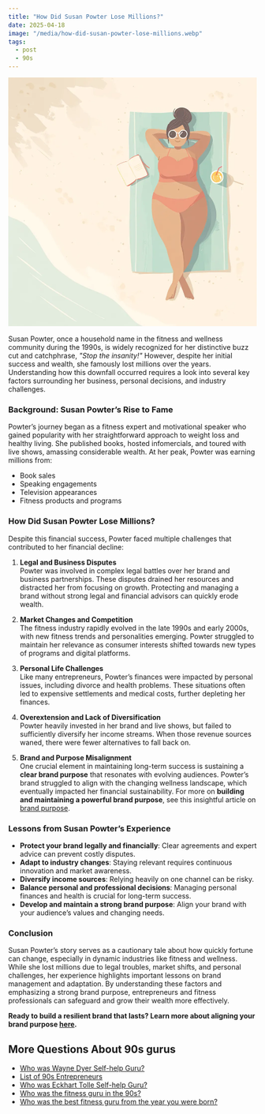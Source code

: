 ```yaml
---
title: "How Did Susan Powter Lose Millions?"
date: 2025-04-18
image: "/media/how-did-susan-powter-lose-millions.webp"
tags:
  - post
  - 90s
---
```


![How Did Susan Powter Lose Millions?](/media/how-did-susan-powter-lose-millions.webp)

Susan Powter, once a household name in the fitness and wellness community during the 1990s, is widely recognized for her distinctive buzz cut and catchphrase, *"Stop the insanity!"* However, despite her initial success and wealth, she famously lost millions over the years. Understanding how this downfall occurred requires a look into several key factors surrounding her business, personal decisions, and industry challenges.

### Background: Susan Powter’s Rise to Fame

Powter’s journey began as a fitness expert and motivational speaker who gained popularity with her straightforward approach to weight loss and healthy living. She published books, hosted infomercials, and toured with live shows, amassing considerable wealth. At her peak, Powter was earning millions from:

- Book sales
- Speaking engagements
- Television appearances
- Fitness products and programs

### How Did Susan Powter Lose Millions?

Despite this financial success, Powter faced multiple challenges that contributed to her financial decline:

1. **Legal and Business Disputes**  
   Powter was involved in complex legal battles over her brand and business partnerships. These disputes drained her resources and distracted her from focusing on growth. Protecting and managing a brand without strong legal and financial advisors can quickly erode wealth.

2. **Market Changes and Competition**  
   The fitness industry rapidly evolved in the late 1990s and early 2000s, with new fitness trends and personalities emerging. Powter struggled to maintain her relevance as consumer interests shifted towards new types of programs and digital platforms.

3. **Personal Life Challenges**  
   Like many entrepreneurs, Powter’s finances were impacted by personal issues, including divorce and health problems. These situations often led to expensive settlements and medical costs, further depleting her finances.

4. **Overextension and Lack of Diversification**  
   Powter heavily invested in her brand and live shows, but failed to sufficiently diversify her income streams. When those revenue sources waned, there were fewer alternatives to fall back on.

5. **Brand and Purpose Misalignment**  
   One crucial element in maintaining long-term success is sustaining a **clear brand purpose** that resonates with evolving audiences. Powter’s brand struggled to align with the changing wellness landscape, which eventually impacted her financial sustainability. For more on **building and maintaining a powerful brand purpose**, see this insightful article on [brand purpose](https://supertotallyawesome.com/posts/brand-purpose).

### Lessons from Susan Powter’s Experience

- **Protect your brand legally and financially**: Clear agreements and expert advice can prevent costly disputes.
- **Adapt to industry changes**: Staying relevant requires continuous innovation and market awareness.
- **Diversify income sources**: Relying heavily on one channel can be risky.
- **Balance personal and professional decisions**: Managing personal finances and health is crucial for long-term success.
- **Develop and maintain a strong brand purpose**: Align your brand with your audience’s values and changing needs.

### Conclusion

Susan Powter’s story serves as a cautionary tale about how quickly fortune can change, especially in dynamic industries like fitness and wellness. While she lost millions due to legal troubles, market shifts, and personal challenges, her experience highlights important lessons on brand management and adaptation. By understanding these factors and emphasizing a strong brand purpose, entrepreneurs and fitness professionals can safeguard and grow their wealth more effectively.

**Ready to build a resilient brand that lasts? Learn more about aligning your brand purpose [here](https://supertotallyawesome.com/posts/brand-purpose).**

## More Questions About 90s gurus

- [Who was Wayne Dyer Self-help Guru?](/posts/who-was-wayne-dyer-self-help-guru)
- [List of 90s Entrepreneurs](/posts/list-of-90s-entrepreneurs)
- [Who was Eckhart Tolle Self-help Guru?](/posts/who-was-eckhart-tolle-self-help-guru)
- [Who was the fitness guru in the 90s?](/posts/who-was-the-fitness-guru-in-the-90s)
- [Who was the best fitness guru from the year you were born?](/posts/who-was-the-best-fitness-guru-from-the-year-you-we)
